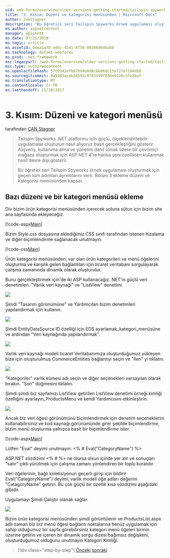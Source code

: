 ```yaml
---
uid: web-forms/overview/older-versions-getting-started/tailspin-spyworks/tailspin-spyworks-part-3
title: "3. Kısım: Düzeni ve kategorisi menüsünden | Microsoft Docs"
author: JoeStagner
description: "Bu öğretici seri Tailspin Spyworks örnek uygulaması oluşturmak için geçen tüm adımları ayrıntılarını verir. Bölüm 3 ekleme düzeni ve kategorisi menüsünden kapsar."
ms.author: aspnetcontent
manager: wpickett
ms.date: 07/21/2010
ms.topic: article
ms.assetid: 94ea1a70-a9bc-4241-8f36-08366d64bab9
ms.technology: dotnet-webforms
ms.prod: .net-framework
msc.legacyurl: /web-forms/overview/older-versions-getting-started/tailspin-spyworks/tailspin-spyworks-part-3
msc.type: authoredcontent
ms.openlocfilehash: 57c0342efb67b94a0d8c8b06dc13a727e7184db8
ms.sourcegitcommit: 9a9483aceb34591c97451997036a9120c3fe2baf
ms.translationtype: MT
ms.contentlocale: tr-TR
ms.lasthandoff: 11/10/2017
---
```

<a name="part-3-layout-and-category-menu"></a>3. Kısım: Düzeni ve kategori menüsü
====================
tarafından [CAN Stagner](https://github.com/JoeStagner)

> Tailspin Spyworks .NET platformu için güçlü, ölçeklendirilebilir uygulamalar oluşturun nasıl alıyoruz basit gerçekleştiğini gösterir. Alışveriş, kullanıma alma ve yönetim dahil olmak üzere bir çevrimiçi mağaza oluşturmak için ASP.NET 4'te harika yeni özellikleri kullanmak nasıl devre dışı gösterir.
> 
> Bu öğretici seri Tailspin Spyworks örnek uygulaması oluşturmak için geçen tüm adımları ayrıntılarını verir. Bölüm 3 ekleme düzeni ve kategorisi menüsünden kapsar.


## <a id="_Toc260221669"></a>Bazı düzeni ve bir kategori menüsü ekleme

Div bizim ürün kategorisi menüsünden içerecek soluna sütun için bizim site ana sayfasında ekleyeceğiz.

[!code-aspx[Main](tailspin-spyworks-part-3/samples/sample1.aspx)]

Bizim Style.css dosyasına eklediğimiz CSS sınıfı tarafından istenen hizalama ve diğer biçimlendirme sağlanacak unutmayın.

[!code-css[Main](tailspin-spyworks-part-3/samples/sample2.css)]

Ürün kategorisi menüsünden, var olan ürün kategorileri ve menü öğelerini oluşturma ve karşılık gelen bağlantıları için ticaret veritabanı sorgulayarak çalışma zamanında dinamik olarak oluşturulur.

Bunu gerçekleştirmek için'de iki ASP kullanacağız. NET'in güçlü veri denetimleri. "Varlık veri kaynağı" ve "ListView" denetimi.

![](tailspin-spyworks-part-3/_static/image1.jpg)

Şimdi "Tasarım görünümüne" ve Yardımcıları bizim denetimleri yapılandırmak için kullanın.

![](tailspin-spyworks-part-3/_static/image2.jpg)

Şimdi EntityDataSource ID özelliği için EDS ayarlamak\_kategori\_menüsüne ve ardından "Veri kaynağında yapılandırmak".

![](tailspin-spyworks-part-3/_static/image3.jpg)

Varlık veri kaynağı modeli ticaret Veritabanımıza oluşturduğumuz yükleyen bize için oluşturulmuş CommerceEntities bağlantıyı seçin ve "İleri" yi tıklatın.

![](tailspin-spyworks-part-3/_static/image4.jpg)

"Kategoriler" varlık kümesi adı seçin ve diğer seçenekleri varsayılan olarak bırakın. "Son" düğmesini tıklatın.

Şimdi şimdi biz sayfamızı ListView getirilen ListView denetimi örneği kimliği özelliğini ayarlayın\_ProductsMenu ve kendi Yardımcısını etkinleştirin.

![](tailspin-spyworks-part-3/_static/image5.jpg)

Ancak biz veri öğesi görünümünü biçimlendirmek için denetim seçeneklerini kullanabilirsiniz ve kod kaynağı görünümünde girer şekilde biçimlendirme, bizim menü oluşturma yalnızca basit bir biçimlendirme ister.

[!code-aspx[Main](tailspin-spyworks-part-3/samples/sample3.aspx)]

Lütfen "Eval" deyimi unutmayın: &lt;% # Eval("CategoryName") %&gt;

ASP.NET sözdizimi &lt;% # %&gt; ne olursa olsun içinde yer alır ve sonuçları "satır" çıktı yürütmek için çalışma zamanı yönlendiren bir toplu kuralıdır.

Veri öğelerinin, bağlı koleksiyonun geçerli girişi için bildirir Eval("CategoryName") deyimi, varlık modeli öğe adları değerini "CatagoryName" getirin. Bu çok güçlü bir özellik kısa sözdizimi aşağıdaki gibidir.

Uygulamayı Şimdi Çalıştır olanak sağlar.

![](tailspin-spyworks-part-3/_static/image6.jpg)

Bizim ürün kategorisi menüsünden şimdi görüntülenir ve ProductsList.aspx adlı zaman biz biz menü öğesi bağlantı noktalarına henüz uygulamak için sahip olduğumuz bir sayfa görebilirsiniz kategori menü öğeleri birinin üzerine getirin ve içeren bir dinamik sorgu dizesi bağımsız değişkeni, oluşturduğumuz olduğunu unutmayın  Kategori Kimliği.

>[!div class="step-by-step"]
[Önceki](tailspin-spyworks-part-2.md)
[sonraki](tailspin-spyworks-part-4.md)
